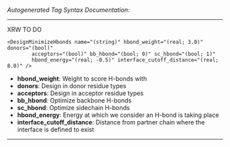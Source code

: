 _Autogenerated Tag Syntax Documentation:_

---
XRW TO DO

```
<DesignMinimizeHbonds name="(string)" hbond_weight="(real; 3.0)" donors="(bool)"
        acceptors="(bool)" bb_hbond="(bool; 0)" sc_hbond="(bool; 1)"
        hbond_energy="(real; -0.5)" interface_cutoff_distance="(real; 8.0)" />
```

-   **hbond_weight**: Weight to score H-bonds with
-   **donors**: Design in donor residue types
-   **acceptors**: Design in acceptor residue types
-   **bb_hbond**: Optimize backbone H-bonds
-   **sc_hbond**: Optimize sidechain H-bonds
-   **hbond_energy**: Energy at which we consider an H-bond is taking place
-   **interface_cutoff_distance**: Distance from partner chain where the interface is defined to exist

---
